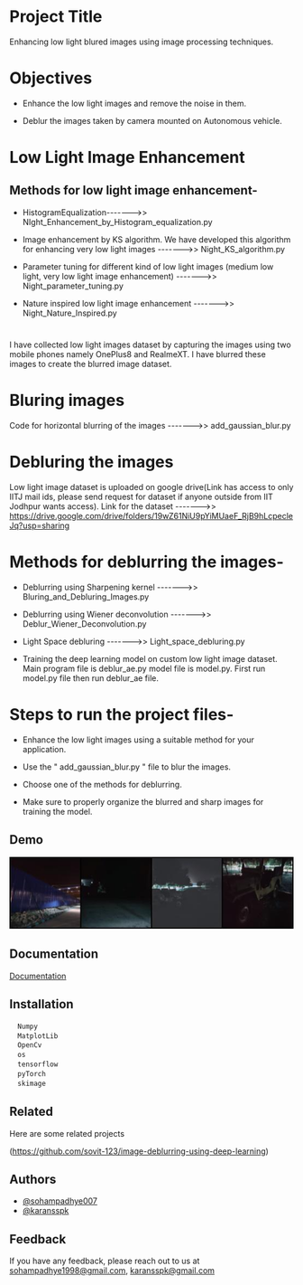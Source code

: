 
# Project Title

Enhancing low light blured images using image processing techniques.
 
# Objectives

- Enhance the low light images and remove the noise in them. 

- Deblur the images taken by camera mounted on Autonomous vehicle.

# Low Light Image Enhancement 

## Methods for low light image enhancement- 
- HistogramEqualization------->> </em>NIght_Enhancement_by_Histogram_equalization.py</em>

- Image enhancement by KS algorithm. We have developed this algorithm for enhancing very low light images ------->> </em> Night_KS_algorithm.py </em>

- Parameter tuning for different kind of low light images (medium low light, very low light image enhancement) ------->> </em> Night_parameter_tuning.py </em>

- Nature inspired low light image enhancement ------->> </em> Night_Nature_Inspired.py </em>
#
I have collected low light images dataset by capturing the images using two mobile phones namely OnePlus8 and RealmeXT. I have blurred these images to create the blurred image dataset. 
#

# Bluring images
Code for horizontal blurring of the images ------->> </em> add_gaussian_blur.py </em>

# Debluring the images 

Low light image dataset is uploaded on google drive(Link has access to only IITJ mail ids, please send request for dataset if  anyone outside from IIT Jodhpur wants access). Link for the dataset ------->> https://drive.google.com/drive/folders/19wZ61NiU9pYiMUaeF_RjB9hLcpecleJq?usp=sharing 

# Methods for deblurring the images- 

- Deblurring using Sharpening kernel ------->>  </em> Bluring_and_Debluring_Images.py </em>

- Deblurring using Wiener deconvolution ------->> </em> Deblur_Wiener_Deconvolution.py </em>

- Light Space debluring ------->> </em> Light_space_debluring.py </em>

- Training the deep learning model on custom low light image dataset. Main program file is deblur_ae.py  model file is model.py.  First run  </em> model.py </em> file then run </em> deblur_ae </em> file.


# Steps to run the project files- 

- Enhance the low light images using a suitable method for your application. 

- Use the " </em> add_gaussian_blur.py </em> " file to blur the images. 

- Choose one of the methods for deblurring. 

- Make sure to properly organize the blurred and sharp images for training the model. 


## Demo

<img src="https://raw.githubusercontent.com/sohampadhye007/Enhancing-Low-Light-Blurred-Images-using-Image-Processing-Techniques/main/sharp0.jpg?token=GHSAT0AAAAAAB7FQKRBRIGVBBTF4WWJRBHUZAWZ6OQ" alt="Sharp Image" title="TSharp Image">




## Documentation

[Documentation](https://linktodocumentation)


## Installation


```bash
  Numpy
  MatplotLib
  OpenCv
  os
  tensorflow
  pyTorch
  skimage
```
    
## Related

Here are some related projects

(https://github.com/sovit-123/image-deblurring-using-deep-learning)


## Authors

- [@sohampadhye007](https://github.com/sohampadhye007)
- [@karansspk](https://github.com/karansspk)



## Feedback

If you have any feedback, please reach out to us at sohampadhye1998@gmail.com, karansspk@gmail.com


